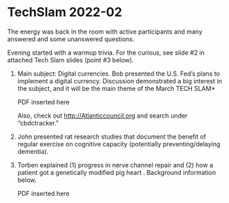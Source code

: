 # TechSlam 2022-02

The energy was back in the room with active participants and many answered and some unanswered questions.

Evening started with a warmup trivia. For the curious, see slide #2 in attached Tech Slam slides (point #3 below).


1. Main subject: Digital currencies. Bob presented the U.S. Fed’s plans to implement a digital currency.  Discussion demonstrated a big interest in the subject, and it will be the main theme of the March TECH SLAM*

	PDF inserted here
	
	Also, check out http://Atlanticcouncil.org and search under “cbdctracker."

2. John presented rat research studies that document the benefit of regular exercise on cognitive capacity (potentially preventing/delaying dementia). 

3. Torben explained (1) progress   in nerve channel repair and (2) how a patient got a genetically modified pig heart .                             Background information below.

	PDF inserted here
	
	
